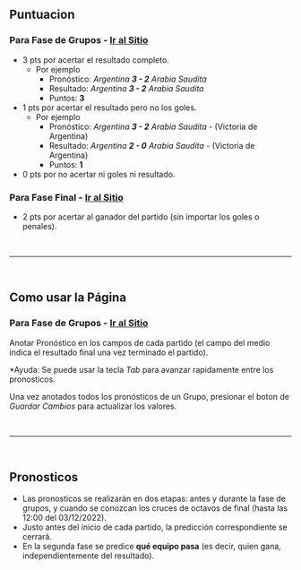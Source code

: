 ## Puntuacion
### Para Fase de Grupos - [Ir al Sitio](/fase-grupos)

- 3 pts por acertar el resultado completo.
  - Por ejemplo
    - Pronóstico: *Argentina* ***3 - 2*** *Arabia Saudita* 
    - Resultado: *Argentina* ***3 - 2*** *Arabia Saudita* 
    - Puntos: **3**
- 1 pts por acertar el resultado pero no los goles.
  - Por ejemplo
    - Pronóstico: *Argentina* ***3 - 2*** *Arabia Saudita* - (Victoria de Argentina)
    - Resultado: *Argentina* ***2 - 0*** *Arabia Saudita* - (Victoria de Argentina)
    - Puntos: **1**
- 0 pts por no acertar ni goles ni resultado.


### Para Fase Final - [Ir al Sitio](/fase-final)

- 2 pts por acertar al ganador del partido (sin importar los goles o penales).
  
<br/>

---  
<br/>

## Como usar la Página


### Para Fase de Grupos - [Ir al Sitio](/fase-grupos)

Anotar Pronóstico en los campos de cada partido (el campo del medio indica el resultado final una vez terminado el partido). 

*Ayuda: Se puede usar la tecla *Tab* para avanzar rapidamente entre los pronosticos.

Una vez anotados todos los pronósticos de un Grupo, presionar el boton de *Guardar Cambios* para actualizar los valores.

<br/>

---  
<br/>

## Pronosticos

- Las pronosticos se realizarán en dos etapas: antes y durante la fase de grupos, y cuando se conozcan los cruces de octavos de final (hasta las 12:00 del 03/12/2022).
- Justo antes del inicio de cada partido, la predicción correspondiente se cerrará.
- En la segunda fase se predice **qué equipo pasa** (es decir, quien gana, independientemente del resultado).